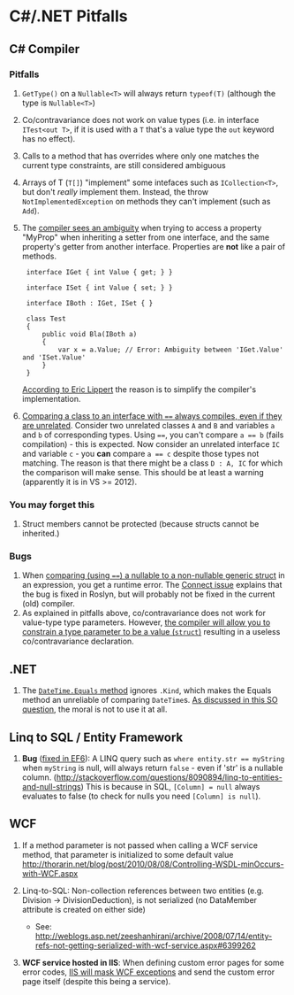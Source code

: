 # C#/.NET Pitfalls

## C# Compiler


### Pitfalls

1. `GetType()` on a `Nullable<T>` will always return `typeof(T)` (although the type is `Nullable<T>`)
2. Co/contravariance does not work on value types (i.e. in interface `ITest<out T>`, if it is used with a `T` that's a value type the `out` keyword has no effect).
3. Calls to a method that has overrides where only one matches the current type constraints, are still considered ambiguous
4. Arrays of T (`T[]`) "implement" some intefaces such as `ICollection<T>`, but don't *really* implement them. Instead, the throw `NotImplementedException` on methods they can't implement (such as `Add`).
5. The [compiler sees an ambiguity](http://stackoverflow.com/questions/20412783/why-is-a-property-get-considered-ambiguous-when-the-other-interface-is-set-only) when trying to access a property "MyProp" when inheriting a setter from one interface, and the same property's getter from another interface. Properties are **not** like a pair of methods.
		
		interface IGet { int Value { get; } }
		
		interface ISet { int Value { set; } }
		
		interface IBoth : IGet, ISet { }
		
		class Test
		{
		    public void Bla(IBoth a)
		    {
		        var x = a.Value; // Error: Ambiguity between 'IGet.Value' and 'ISet.Value'
		    }
		}

   [According to Eric Lippert](http://stackoverflow.com/a/20413958/562906) the reason is to simplify the compiler's implementation.
6. [Comparing a class to an interface with `==` always compiles, even if they are unrelated](http://stackoverflow.com/questions/14697161/whats-the-reasoning-to-fallback-to-objects-operator-when-one-operand-is-an). Consider two unrelated classes `A` and `B` and variables `a` and `b` of corresponding types. Using `==`, you can't compare `a == b` (fails compilation) - this is expected. Now consider an unrelated interface `IC` and variable `c` - you **can** compare `a == c` despite those types not matching. The reason is that there might be a class `D : A, IC` for which the comparison will make sense. This should be at least a warning (apparently it is in VS >= 2012).

### You may forget this

1. Struct members cannot be protected (because structs cannot be inherited.)

### Bugs

1. When [comparing (using `==`) a nullable to a non-nullable generic struct](http://stackoverflow.com/questions/16797890/why-are-generic-and-non-generic-structs-treated-differently-when-building-expres) in an expression, you get a runtime error. The [Connect issue](https://connect.microsoft.com/VisualStudio/feedback/details/788793/expression-equal-with-one-nullable-and-one-plain-generic-struct-value-causes-invalidoperationexception#) explains that the bug is fixed in Roslyn, but will probably not be fixed in the current (old) compiler.
2. As explained in pitfalls above, co/contravariance does not work for value-type type parameters. However, [the compiler will allow you to constrain a type parameter to be a value (`struct`)](http://stackoverflow.com/questions/9353293/c-sharp-variance-annotation-of-a-type-parameter-constrained-to-be-value-type) resulting in a useless co/contravariance declaration.

## .NET

1. The [`DateTime.Equals` method](http://msdn.microsoft.com/en-us/library/635d5466%28v=vs.110%29.aspx) ignores `.Kind`, which makes the Equals method an unreliable of comparing `DateTime`s. [As discussed in this SO question](http://stackoverflow.com/questions/6930489/safely-comparing-local-and-universal-datetimes), the moral is not to use it at all.

## Linq to SQL / Entity Framework

1. **Bug** ([fixed in EF6](http://data.uservoice.com/forums/72025-ado-net-entity-framework-ef-feature-suggestions/suggestions/1015361-incorrect-handling-of-null-variables-in-where-cl?ref=title%23suggestion-1015361)): A LINQ query such as `where entity.str == myString` when `myString` is null, will always return `false` - even if 'str' is a nullable column. (http://stackoverflow.com/questions/8090894/linq-to-entities-and-null-strings)
	This is because in SQL, `[Column] = null`  always evaluates to false (to check for nulls you need `[Column] is null`).
	
## WCF

1. If a method parameter is not passed when calling a WCF service method, that parameter is initialized to some default value
    http://thorarin.net/blog/post/2010/08/08/Controlling-WSDL-minOccurs-with-WCF.aspx

2. Linq-to-SQL:	Non-collection references between two entities (e.g. Division -> DivisionDeduction), is not serialized (no DataMember attribute is created on either side)
	- See: http://weblogs.asp.net/zeeshanhirani/archive/2008/07/14/entity-refs-not-getting-serialized-with-wcf-service.aspx#6399262

3. **WCF service hosted in IIS**: When defining custom error pages for some error codes, [IIS will mask WCF exceptions](http://noamlewis.wordpress.com/2012/12/03/custom-error-pages-and-wcf-exceptions-in-iis-and-case-of-bad-ui/) and send the custom error page itself (despite this being a service).
	



